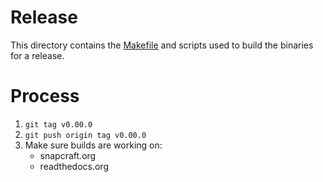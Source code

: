 # Release

This directory contains the [Makefile](Makefile) and scripts used to build the
binaries for a release.

# Process

1. `git tag v0.00.0`
2. `git push origin tag v0.00.0`
3. Make sure builds are working on:
    * snapcraft.org
    * readthedocs.org

